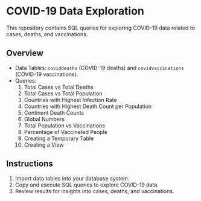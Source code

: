 # COVID-19 Data Exploration

This repository contains SQL queries for exploring COVID-19 data related to cases, deaths, and vaccinations.

## Overview

- Data Tables: `coviddeaths` (COVID-19 deaths) and `covidvaccinations` (COVID-19 vaccinations).
- Queries:
  1. Total Cases vs Total Deaths
  2. Total Cases vs Total Population
  3. Countries with Highest Infection Rate
  4. Countries with Highest Death Count per Population
  5. Continent Death Counts
  6. Global Numbers
  7. Total Population vs Vaccinations
  8. Percentage of Vaccinated People
  9. Creating a Temporary Table
  10. Creating a View

## Instructions

1. Import data tables into your database system.
2. Copy and execute SQL queries to explore COVID-19 data.
3. Review results for insights into cases, deaths, and vaccinations.


